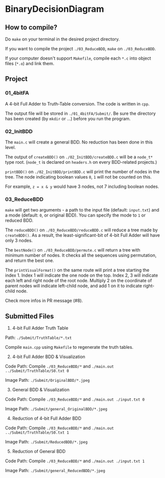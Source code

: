 # BinaryDecisionDiagram

## How to compile?
Do `make` on your terminal in the desired project directory.

If you want to compile the project `./03_ReduceBDD`, `make` on `./03_ReduceBDD`.

If your computer doesn't support `Makefile`, compile each `*.c` into object files (`*.o`) and link them.

## Project
### 01_4bitFA
A 4-bit Full Adder to Truth-Table conversion. The code is written in `cpp`.

The output file will be stored in `./01_4bitFA/Submit/`. Be sure the directory has been created (by `mkdir` or ...) before you run the program.

### 02_InitBDD
The `main.c` will create a general BDD. No reduction has been done in this level.

The output of `createBDD()` on `./02_InitBDD/createBDD.c` will be a `node_t*` type root. (`node_t` is declared on `headers.h` on every BDD-related projects.)

`printBDD()` on `./02_InitBDD/printBDD.c` will print the number of nodes in the tree. The node indicating boolean values `0`, `1` will not be counted on this.

For example, `z = x & y` would have 3 nodes, not 7 including boolean nodes.

### 03_ReduceBDD
`make` will get two arguments - a path to the input file (default: `input.txt`) and a mode (default: `0`, or original BDD). You can specify the mode to `1` or reduced BDD.

The `reduceBDD()` on `./03_ReduceBDD/reduceBDD.c` will reduce a tree made by `createBDD()`. As a result, the least-significant-bit of 4-bit Full Adder will have only 3 nodes.

The `bestNode()` on `./03_ReduceBDD/permute.c` will return a tree with minimum number of nodes. It checks all the sequences using permutation, and return the best one.

The `printVisualFormat()` on the same route will print a tree starting the index 1. Index 1 will indicate the one node on the top. Index 2, 3 will indicate each left and right node of the root node. Multiply 2 on the coordinate of parent nodes will indicate left-child node, and add 1 on it to indicate right-child node.

Check more infos in PR message (#8).


## Submitted Files
1. 4-bit Full Adder Truth Table

Path: `./Submit/TruthTable/*.txt`

Compile `main.cpp` using `Makefile` to regenerate the truth tables.

2. 4-bit Full Adder BDD & Visualization

Code Path: Compile `./03_ReduceBDD/*` and `./main.out ../Submit/TruthTable/S0.txt 0`

Image Path: `./Submit/OriginalBDD/*.jpeg`

3. General BDD & Visualization

Code Path: Compile `./03_ReduceBDD/*` and `./main.out ./input.txt 0`

Image Path: `./Submit/general_OriginalBDD/*.jpeg`

4. Reduction of 4-bit Full Adder BDD

Code Path: Compile `./03_ReduceBDD/*` and `./main.out ../Submit/TruthTable/S0.txt 1`

Image Path: `./Submit/ReducedBDD/*.jpeg`


5. Reduction of General BDD

Code Path: Compile `./03_ReduceBDD/*` and `./main.out ./input.txt 1`

Image Path: `./Submit/general_ReducedBDD/*.jpeg`
